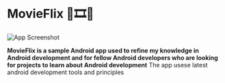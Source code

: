 # MovieFlix 🍿🎞️🥤
![App Screenshot](https://github.com/shalenMathew/MovieFlix_App/blob/master/images/MoviFlix%20Banner%202.png)

**MovieFlix is a sample Android app used to refine my knowledge in Android development and for fellow Android developers who are looking for projects to learn about Android development**
The app usese latest android development tools and principles 
